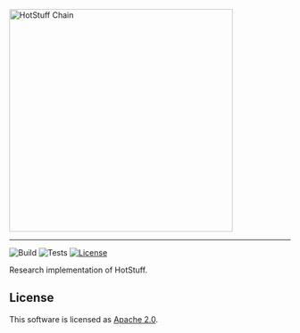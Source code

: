 <img width="400" src="./.assets/chain.png" alt="HotStuff Chain" />

---

![Build](https://github.com/asonnino/hotstuff/workflows/Build/badge.svg)
![Tests](https://github.com/asonnino/hotstuff/workflows/Tests/badge.svg)
[![License](https://img.shields.io/badge/License-Apache-green.svg)](LICENSE)

Research implementation of HotStuff.

## License
This software is licensed as [Apache 2.0](LICENSE).
